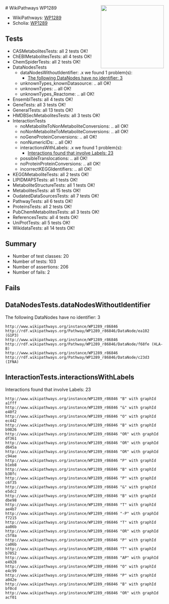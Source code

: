 <img style="float: right; width: 200px" src="https://upload.wikimedia.org/wikipedia/commons/thumb/8/83/Wplogo_with_text_500.png/640px-Wplogo_with_text_500.png" />
# WikiPathways WP1289

* WikiPathways: [WP1289](https://new.wikipathways.org/pathways/WP1289)
* Scholia: [WP1289](https://scholia.toolforge.org/wikipathways/WP1289)
## Tests
* CASMetabolitesTests: all 2 tests OK!
* ChEBIMetabolitesTests: all 4 tests OK!
* ChemSpiderTests: all 2 tests OK!
* DataNodesTests
    * dataNodesWithoutIdentifier: .x we found 1 problem(s):
        * [The following DataNodes have no identifier: 3](#d2d32fa2)
    * unknownTypes_knownDatasource: .. all OK!
    * unknownTypes: .. all OK!
    * unknownTypes_Reactome: .. all OK!
* EnsemblTests: all 4 tests OK!
* GeneTests: all 3 tests OK!
* GeneralTests: all 13 tests OK!
* HMDBSecMetabolitesTests: all 3 tests OK!
* InteractionTests
    * noMetaboliteToNonMetaboliteConversions: .. all OK!
    * noNonMetaboliteToMetaboliteConversions: .. all OK!
    * noGeneProteinConversions: .. all OK!
    * nonNumericIDs: .. all OK!
    * interactionsWithLabels: .x we found 1 problem(s):
        * [Interactions found that involve Labels: 23](#fe97a8da)
    * possibleTranslocations: .. all OK!
    * noProteinProteinConversions: .. all OK!
    * incorrectKEGGIdentifiers: .. all OK!
* KEGGMetaboliteTests: all 2 tests OK!
* LIPIDMAPSTests: all 1 tests OK!
* MetaboliteStructureTests: all 1 tests OK!
* MetabolitesTests: all 15 tests OK!
* OudatedDataSourcesTests: all 7 tests OK!
* PathwayTests: all 6 tests OK!
* ProteinsTests: all 2 tests OK!
* PubChemMetabolitesTests: all 3 tests OK!
* ReferencesTests: all 4 tests OK!
* UniProtTests: all 5 tests OK!
* WikidataTests: all 14 tests OK!


## Summary

* Number of test classes: 20
* Number of tests: 103
* Number of assertions: 206
* Number of fails: 2

## Fails

<a name="d2d32fa2" />

## DataNodesTests.dataNodesWithoutIdentifier

The following DataNodes have no identifier: 3
```
http://www.wikipathways.org/instance/WP1289_r86846 http://rdf.wikipathways.org/Pathway/WP1289_r86846/DataNode/ea102 (G1P3)
http://www.wikipathways.org/instance/WP1289_r86846 http://rdf.wikipathways.org/Pathway/WP1289_r86846/DataNode/f68fe (HLA-B)
http://www.wikipathways.org/instance/WP1289_r86846 http://rdf.wikipathways.org/Pathway/WP1289_r86846/DataNode/c23d3 (IFNA)
```

<a name="fe97a8da" />

## InteractionTests.interactionsWithLabels

Interactions found that involve Labels: 23
```
http://www.wikipathways.org/instance/WP1289_r86846 "B" with graphId a1fff
http://www.wikipathways.org/instance/WP1289_r86846 "&" with graphId e40f2
http://www.wikipathways.org/instance/WP1289_r86846 "O" with graphId ec442
http://www.wikipathways.org/instance/WP1289_r86846 "B" with graphId b9826
http://www.wikipathways.org/instance/WP1289_r86846 "OR" with graphId df361
http://www.wikipathways.org/instance/WP1289_r86846 "OR" with graphId d645a
http://www.wikipathways.org/instance/WP1289_r86846 "OR" with graphId c94ae
http://www.wikipathways.org/instance/WP1289_r86846 "P" with graphId b1eb8
http://www.wikipathways.org/instance/WP1289_r86846 "B" with graphId b38fc
http://www.wikipathways.org/instance/WP1289_r86846 "P" with graphId c6f35
http://www.wikipathways.org/instance/WP1289_r86846 "&" with graphId e5dc2
http://www.wikipathways.org/instance/WP1289_r86846 "B" with graphId dbe98
http://www.wikipathways.org/instance/WP1289_r86846 "T" with graphId ae4b7
http://www.wikipathways.org/instance/WP1289_r86846 "-P" with graphId f7215
http://www.wikipathways.org/instance/WP1289_r86846 "T" with graphId aa86b
http://www.wikipathways.org/instance/WP1289_r86846 "OR" with graphId c5f8a
http://www.wikipathways.org/instance/WP1289_r86846 "P" with graphId ca06b
http://www.wikipathways.org/instance/WP1289_r86846 "T" with graphId b7052
http://www.wikipathways.org/instance/WP1289_r86846 "AP" with graphId e4928
http://www.wikipathways.org/instance/WP1289_r86846 "O" with graphId e4c99
http://www.wikipathways.org/instance/WP1289_r86846 "P" with graphId a042e
http://www.wikipathways.org/instance/WP1289_r86846 "B" with graphId bf0cd
http://www.wikipathways.org/instance/WP1289_r86846 "OR" with graphId acf01
```

